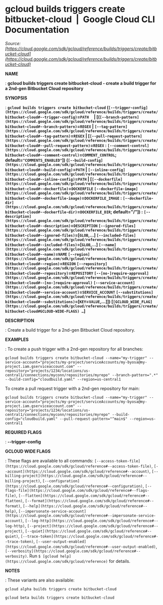 # gcloud builds triggers create bitbucket-cloud  |  Google Cloud CLI Documentation

*Source: [https://cloud.google.com/sdk/gcloud/reference/builds/triggers/create/bitbucket-cloud](https://cloud.google.com/sdk/gcloud/reference/builds/triggers/create/bitbucket-cloud)*

**NAME**

: **gcloud builds triggers create bitbucket-cloud - create a build trigger for a 2nd-gen Bitbucket Cloud repository**

**SYNOPSIS**

: **`gcloud builds triggers create bitbucket-cloud` (`[--trigger-config](https://cloud.google.com/sdk/gcloud/reference/builds/triggers/create/bitbucket-cloud#--trigger-config)`=`PATH`     | [(`[--branch-pattern](https://cloud.google.com/sdk/gcloud/reference/builds/triggers/create/bitbucket-cloud#--branch-pattern)`=`REGEX` | `[--tag-pattern](https://cloud.google.com/sdk/gcloud/reference/builds/triggers/create/bitbucket-cloud#--tag-pattern)`=`REGEX` | [`[--pull-request-pattern](https://cloud.google.com/sdk/gcloud/reference/builds/triggers/create/bitbucket-cloud#--pull-request-pattern)`=`REGEX` : `[--comment-control](https://cloud.google.com/sdk/gcloud/reference/builds/triggers/create/bitbucket-cloud#--comment-control)`=`COMMENT_CONTROL`; default=`"COMMENTS_ENABLED"`]) (`[--build-config](https://cloud.google.com/sdk/gcloud/reference/builds/triggers/create/bitbucket-cloud#--build-config)`=`PATH` | `[--inline-config](https://cloud.google.com/sdk/gcloud/reference/builds/triggers/create/bitbucket-cloud#--inline-config)`=`PATH` | [`[--dockerfile](https://cloud.google.com/sdk/gcloud/reference/builds/triggers/create/bitbucket-cloud#--dockerfile)`=`DOCKERFILE` `[--dockerfile-image](https://cloud.google.com/sdk/gcloud/reference/builds/triggers/create/bitbucket-cloud#--dockerfile-image)`=`DOCKERFILE_IMAGE` : `[--dockerfile-dir](https://cloud.google.com/sdk/gcloud/reference/builds/triggers/create/bitbucket-cloud#--dockerfile-dir)`=`DOCKERFILE_DIR`; default="/"]) : `[--description](https://cloud.google.com/sdk/gcloud/reference/builds/triggers/create/bitbucket-cloud#--description)`=`DESCRIPTION` `[--ignored-files](https://cloud.google.com/sdk/gcloud/reference/builds/triggers/create/bitbucket-cloud#--ignored-files)`=[`GLOB`,…] `[--included-files](https://cloud.google.com/sdk/gcloud/reference/builds/triggers/create/bitbucket-cloud#--included-files)`=[`GLOB`,…] `[--name](https://cloud.google.com/sdk/gcloud/reference/builds/triggers/create/bitbucket-cloud#--name)`=`NAME` `[--region](https://cloud.google.com/sdk/gcloud/reference/builds/triggers/create/bitbucket-cloud#--region)`=`REGION` `[--repository](https://cloud.google.com/sdk/gcloud/reference/builds/triggers/create/bitbucket-cloud#--repository)`=`REPOSITORY` `[--[no-]require-approval](https://cloud.google.com/sdk/gcloud/reference/builds/triggers/create/bitbucket-cloud#--[no-]require-approval)` `[--service-account](https://cloud.google.com/sdk/gcloud/reference/builds/triggers/create/bitbucket-cloud#--service-account)`=`SERVICE_ACCOUNT` `[--substitutions](https://cloud.google.com/sdk/gcloud/reference/builds/triggers/create/bitbucket-cloud#--substitutions)`=[`KEY`=`VALUE`,…]]) [`[GCLOUD_WIDE_FLAG](https://cloud.google.com/sdk/gcloud/reference/builds/triggers/create/bitbucket-cloud#GCLOUD-WIDE-FLAGS) …`]**

**DESCRIPTION**

: Create a build trigger for a 2nd-gen Bitbucket Cloud repository.

**EXAMPLES**

: To create a push trigger with a 2nd-gen repository for all branches:

```
gcloud builds triggers create bitbucket-cloud --name="my-trigger" --service-account="projects/my-project/serviceAccounts/my-byosa@my-project.iam.gserviceaccount.com" --repository="projects/1234/locations/us-central1/connections/myconn/repositories/myrepo" --branch-pattern=".*" --build-config="cloudbuild.yaml" --region=us-central1
```

To create a pull request trigger with a 2nd-gen repository for main:

```
gcloud builds triggers create bitbucket-cloud --name="my-trigger" --service-account="projects/my-project/serviceAccounts/my-byosa@my-project.iam.gserviceaccount.com" --repository="projects/1234/locations/us-central1/connections/myconn/repositories/myrepo" --build-config="cloudbuild.yaml" --pull-request-pattern="^main$" --region=us-central1
```

**REQUIRED FLAGS**

: **--trigger-config**

**GCLOUD WIDE FLAGS**

: These flags are available to all commands: `[--access-token-file](https://cloud.google.com/sdk/gcloud/reference#--access-token-file)`,
`[--account](https://cloud.google.com/sdk/gcloud/reference#--account)`, `[--billing-project](https://cloud.google.com/sdk/gcloud/reference#--billing-project)`,
`[--configuration](https://cloud.google.com/sdk/gcloud/reference#--configuration)`,
`[--flags-file](https://cloud.google.com/sdk/gcloud/reference#--flags-file)`,
`[--flatten](https://cloud.google.com/sdk/gcloud/reference#--flatten)`, `[--format](https://cloud.google.com/sdk/gcloud/reference#--format)`, `[--help](https://cloud.google.com/sdk/gcloud/reference#--help)`, `[--impersonate-service-account](https://cloud.google.com/sdk/gcloud/reference#--impersonate-service-account)`,
`[--log-http](https://cloud.google.com/sdk/gcloud/reference#--log-http)`,
`[--project](https://cloud.google.com/sdk/gcloud/reference#--project)`, `[--quiet](https://cloud.google.com/sdk/gcloud/reference#--quiet)`, `[--trace-token](https://cloud.google.com/sdk/gcloud/reference#--trace-token)`, `[--user-output-enabled](https://cloud.google.com/sdk/gcloud/reference#--user-output-enabled)`,
`[--verbosity](https://cloud.google.com/sdk/gcloud/reference#--verbosity)`.
Run `$ [gcloud help](https://cloud.google.com/sdk/gcloud/reference)` for details.

**NOTES**

: These variants are also available:

```
gcloud alpha builds triggers create bitbucket-cloud
```

```
gcloud beta builds triggers create bitbucket-cloud
```